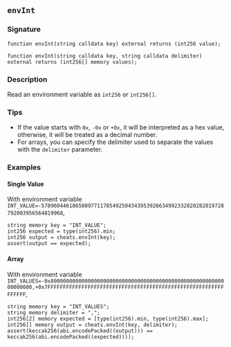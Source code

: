 ## `envInt`

### Signature

```solidity
function envInt(string calldata key) external returns (int256 value);
```

```solidity
function envInt(string calldata key, string calldata delimiter) external returns (int256[] memory values);
```

### Description

Read an environment variable as `int256` or `int256[]`.

### Tips

- If the value starts with `0x`, `-0x` or `+0x`, it will be interpreted as a hex value, otherwise,
it will be treated as a decimal number.
- For arrays, you can specify the delimiter used to separate the values with the `delimiter` parameter.

### Examples

#### Single Value
With environment variable `INT_VALUE=-57896044618658097711785492504343953926634992332820282019728792003956564819968`,
```solidity
string memory key = "INT_VALUE";
int256 expected = type(int256).min;
int256 output = cheats.envInt(key);
assert(output == expected);
```

#### Array
With environment variable `INT_VALUES=-0x8000000000000000000000000000000000000000000000000000000000000000,+0x7FFFFFFFFFFFFFFFFFFFFFFFFFFFFFFFFFFFFFFFFFFFFFFFFFFFFFFFFFFFFFFF`,
```solidity
string memory key = "INT_VALUES";
string memory delimiter = ",";
int256[2] memory expected = [type(int256).min, type(int256).max];
int256[] memory output = cheats.envInt(key, delimiter);
assert(keccak256(abi.encodePacked((output))) == keccak256(abi.encodePacked((expected))));
```
